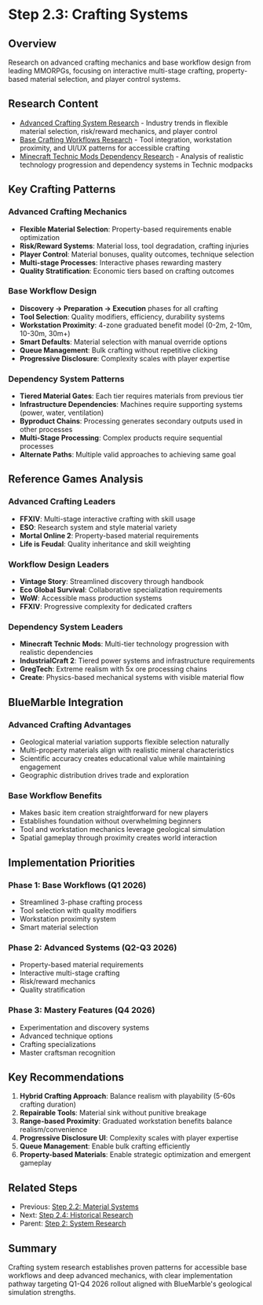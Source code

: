 # Step 2.3: Crafting Systems

## Overview

Research on advanced crafting mechanics and base workflow design from leading MMORPGs, focusing on interactive multi-stage crafting, property-based material selection, and player control systems.

## Research Content

- [Advanced Crafting System Research](advanced-crafting-system-research.md) - Industry trends in flexible material selection, risk/reward mechanics, and player control
- [Base Crafting Workflows Research](base-crafting-workflows-research.md) - Tool integration, workstation proximity, and UI/UX patterns for accessible crafting
- [Minecraft Technic Mods Dependency Research](minecraft-technic-mods-dependency-research.md) - Analysis of realistic technology progression and dependency systems in Technic modpacks

## Key Crafting Patterns

### Advanced Crafting Mechanics
- **Flexible Material Selection**: Property-based requirements enable optimization
- **Risk/Reward Systems**: Material loss, tool degradation, crafting injuries
- **Player Control**: Material bonuses, quality outcomes, technique selection
- **Multi-stage Processes**: Interactive phases rewarding mastery
- **Quality Stratification**: Economic tiers based on crafting outcomes

### Base Workflow Design
- **Discovery → Preparation → Execution** phases for all crafting
- **Tool Selection**: Quality modifiers, efficiency, durability systems
- **Workstation Proximity**: 4-zone graduated benefit model (0-2m, 2-10m, 10-30m, 30m+)
- **Smart Defaults**: Material selection with manual override options
- **Queue Management**: Bulk crafting without repetitive clicking
- **Progressive Disclosure**: Complexity scales with player expertise

### Dependency System Patterns
- **Tiered Material Gates**: Each tier requires materials from previous tier
- **Infrastructure Dependencies**: Machines require supporting systems (power, water, ventilation)
- **Byproduct Chains**: Processing generates secondary outputs used in other processes
- **Multi-Stage Processing**: Complex products require sequential processes
- **Alternate Paths**: Multiple valid approaches to achieving same goal

## Reference Games Analysis

### Advanced Crafting Leaders
- **FFXIV**: Multi-stage interactive crafting with skill usage
- **ESO**: Research system and style material variety
- **Mortal Online 2**: Property-based material requirements
- **Life is Feudal**: Quality inheritance and skill weighting

### Workflow Design Leaders
- **Vintage Story**: Streamlined discovery through handbook
- **Eco Global Survival**: Collaborative specialization requirements
- **WoW**: Accessible mass production systems
- **FFXIV**: Progressive complexity for dedicated crafters

### Dependency System Leaders
- **Minecraft Technic Mods**: Multi-tier technology progression with realistic dependencies
- **IndustrialCraft 2**: Tiered power systems and infrastructure requirements
- **GregTech**: Extreme realism with 5x ore processing chains
- **Create**: Physics-based mechanical systems with visible material flow

## BlueMarble Integration

### Advanced Crafting Advantages
- Geological material variation supports flexible selection naturally
- Multi-property materials align with realistic mineral characteristics
- Scientific accuracy creates educational value while maintaining engagement
- Geographic distribution drives trade and exploration

### Base Workflow Benefits
- Makes basic item creation straightforward for new players
- Establishes foundation without overwhelming beginners
- Tool and workstation mechanics leverage geological simulation
- Spatial gameplay through proximity creates world interaction

## Implementation Priorities

### Phase 1: Base Workflows (Q1 2026)
- Streamlined 3-phase crafting process
- Tool selection with quality modifiers
- Workstation proximity system
- Smart material selection

### Phase 2: Advanced Systems (Q2-Q3 2026)
- Property-based material requirements
- Interactive multi-stage crafting
- Risk/reward mechanics
- Quality stratification

### Phase 3: Mastery Features (Q4 2026)
- Experimentation and discovery systems
- Advanced technique options
- Crafting specializations
- Master craftsman recognition

## Key Recommendations

1. **Hybrid Crafting Approach**: Balance realism with playability (5-60s crafting duration)
2. **Repairable Tools**: Material sink without punitive breakage
3. **Range-based Proximity**: Graduated workstation benefits balance realism/convenience
4. **Progressive Disclosure UI**: Complexity scales with player expertise
5. **Queue Management**: Enable bulk crafting efficiently
6. **Property-based Materials**: Enable strategic optimization and emergent gameplay

## Related Steps

- Previous: [Step 2.2: Material Systems](../step-2.2-material-systems/)
- Next: [Step 2.4: Historical Research](../step-2.4-historical-research/)
- Parent: [Step 2: System Research](../)

## Summary

Crafting system research establishes proven patterns for accessible base workflows and deep advanced mechanics, with clear implementation pathway targeting Q1-Q4 2026 rollout aligned with BlueMarble's geological simulation strengths.
